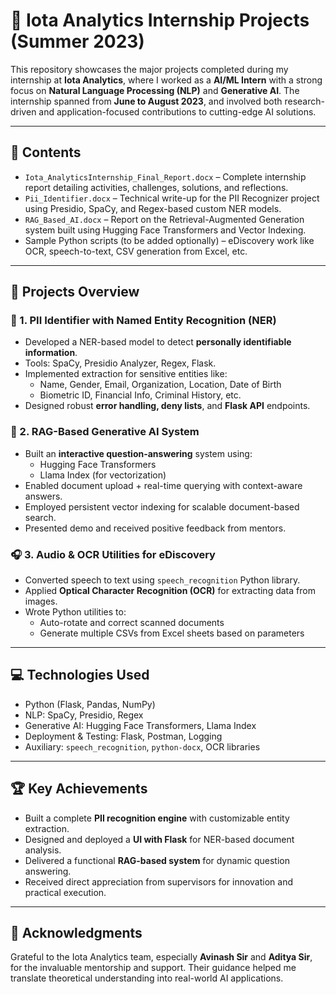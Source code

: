 # 🧠 Iota Analytics Internship Projects (Summer 2023)

This repository showcases the major projects completed during my internship at **Iota Analytics**, where I worked as a **AI/ML Intern** with a strong focus on **Natural Language Processing (NLP)** and **Generative AI**. The internship spanned from **June to August 2023**, and involved both research-driven and application-focused contributions to cutting-edge AI solutions.

---

## 📂 Contents

- `Iota_AnalyticsInternship_Final_Report.docx` – Complete internship report detailing activities, challenges, solutions, and reflections.
- `Pii_Identifier.docx` – Technical write-up for the PII Recognizer project using Presidio, SpaCy, and Regex-based custom NER models.
- `RAG_Based_AI.docx` – Report on the Retrieval-Augmented Generation system built using Hugging Face Transformers and Vector Indexing.
- Sample Python scripts (to be added optionally) – eDiscovery work like OCR, speech-to-text, CSV generation from Excel, etc.

---

## 🧩 Projects Overview

### 🔐 1. PII Identifier with Named Entity Recognition (NER)

- Developed a NER-based model to detect **personally identifiable information**.
- Tools: SpaCy, Presidio Analyzer, Regex, Flask.
- Implemented extraction for sensitive entities like:
  - Name, Gender, Email, Organization, Location, Date of Birth
  - Biometric ID, Financial Info, Criminal History, etc.
- Designed robust **error handling, deny lists**, and **Flask API** endpoints.

### 🧪 2. RAG-Based Generative AI System

- Built an **interactive question-answering** system using:
  - Hugging Face Transformers
  - Llama Index (for vectorization)
- Enabled document upload + real-time querying with context-aware answers.
- Employed persistent vector indexing for scalable document-based search.
- Presented demo and received positive feedback from mentors.

### 🎧 3. Audio & OCR Utilities for eDiscovery

- Converted speech to text using `speech_recognition` Python library.
- Applied **Optical Character Recognition (OCR)** for extracting data from images.
- Wrote Python utilities to:
  - Auto-rotate and correct scanned documents
  - Generate multiple CSVs from Excel sheets based on parameters

---

## 💻 Technologies Used

- Python (Flask, Pandas, NumPy)
- NLP: SpaCy, Presidio, Regex
- Generative AI: Hugging Face Transformers, Llama Index
- Deployment & Testing: Flask, Postman, Logging
- Auxiliary: `speech_recognition`, `python-docx`, OCR libraries

---

## 🏆 Key Achievements

- Built a complete **PII recognition engine** with customizable entity extraction.
- Designed and deployed a **UI with Flask** for NER-based document analysis.
- Delivered a functional **RAG-based system** for dynamic question answering.
- Received direct appreciation from supervisors for innovation and practical execution.

---

## 🙌 Acknowledgments

Grateful to the Iota Analytics team, especially **Avinash Sir** and **Aditya Sir**, for the invaluable mentorship and support. Their guidance helped me translate theoretical understanding into real-world AI applications.



